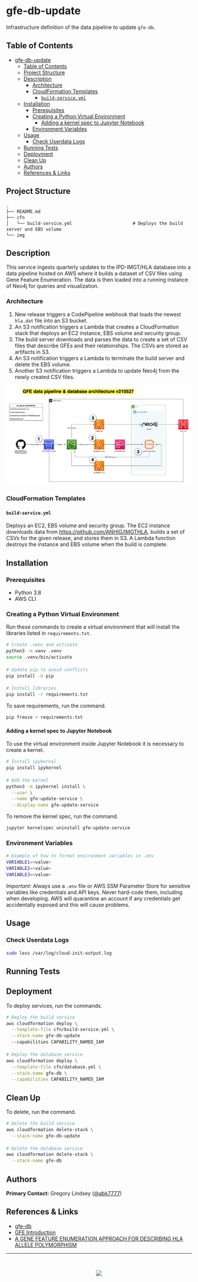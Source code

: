 gfe-db-update
=====================

Infrastructure definition of the data pipeline to update `gfe-db`.

## Table of Contents
<!-- Comment out lines to remove them from the TOC. Uncomment them and save the document to update the TOC. -->
- [gfe-db-update](#gfe-db-update)
  - [Table of Contents](#table-of-contents)
  - [Project Structure](#project-structure)
  - [Description](#description)
    - [Architecture](#architecture)
    - [CloudFormation Templates](#cloudformation-templates)
      - [`build-service.yml`](#build-serviceyml)
  - [Installation](#installation)
    - [Prerequisites](#prerequisites)
    - [Creating a Python Virtual Environment](#creating-a-python-virtual-environment)
      - [Adding a kernel spec to Jupyter Notebook](#adding-a-kernel-spec-to-jupyter-notebook)
    - [Environment Variables](#environment-variables)
  - [Usage](#usage)
    - [Check Userdata Logs](#check-userdata-logs)
  - [Running Tests](#running-tests)
  - [Deployment](#deployment)
  - [Clean Up](#clean-up)
  - [Authors](#authors)
  - [References & Links](#references--links)

## Project Structure 
```
.
├── README.md
├── cfn
│   └── build-service.yml                       # Deploys the build server and EBS volume
└── img
```

## Description
This service ingests quarterly updates to the IPD-IMGT/HLA database into a data pipeline hosted on AWS where it builds a dataset of CSV files using Gene Feature Enumeration. The data is then loaded into a running instance of Neo4j for queries and visualization.

### Architecture
1. New release triggers a CodePipeline webhook that loads the newest `hla.dat` file into an S3 bucket.
2. An S3 notification triggers a Lambda that creates a CloudFormation stack that deploys an EC2 instance, EBS volume and security group.
3. The build server downloads and parses the data to create a set of CSV files that describe GFEs and their relationships. The CSVs are stored as artifacts in S3.
4. An S3 notification triggers a Lambda to terminate the build server and delete the EBS volume.
5. Another S3 notification triggers a Lambda to update Neo4j from the newly created CSV files.


![gfe-db-architecture](img/gfe-db-arch-v210529.png)

### CloudFormation Templates

#### `build-service.yml`
Deploys an EC2, EBS volume and security group. The EC2 instance downloads data from https://github.com/ANHIG/IMGTHLA, builds a set of CSVs for the given release, and stores them in S3. A Lambda function destroys the instance and EBS volume when the build is complete.

## Installation

### Prerequisites
* Python 3.8
* AWS CLI

### Creating a Python Virtual Environment
Run these commands to create a virtual environment that will install the libraries listed in `requirements.txt`.
```bash
# Create .venv and activate
python3 -m venv .venv
source .venv/bin/activate

# Update pip to avoid conflicts
pip install -U pip

# Install libraries
pip install -r requirements.txt
```

To save requirements, run the command.
```bash
pip freeze > requirements.txt
```

#### Adding a kernel spec to Jupyter Notebook
To use the virtual environment inside Jupyter Notebook it is necessary to create a kernel.
```bash
# Install ipykernal
pip install ipykernel

# Add the kernel
python3 -m ipykernel install \
  --user \
  --name gfe-update-service \
  --display-name gfe-update-service
```

To remove the kernel spec, run the command.
```bash
jupyter kernelspec uninstall gfe-update-service
```

### Environment Variables
```bash
# Example of how to format environment variables in .env
VARIABLE1=<value>
VARIABLE2=<value>
VARIABLE3=<value>
```

*Important:* Always use a `.env` file or AWS SSM Parameter Store for sensitive variables like credentials and API keys. Never hard-code them, including when developing. AWS will quarantine an account if any credentials get accidentally exposed and this will cause problems.

## Usage

### Check Userdata Logs
```bash
sudo less /var/log/cloud-init-output.log
```

## Running Tests

## Deployment
To deploy services, run the commands.
```bash
# Deploy the build service
aws cloudformation deploy \
  --template-file cfn/build-service.yml \
  --stack-name gfe-db-update
  --capabilities CAPABILITY_NAMED_IAM

# Deploy the database service
aws cloudformation deploy \
  --template-file cfn/database.yml \
  --stack-name gfe-db \
  --capabilities CAPABILITY_NAMED_IAM
```

## Clean Up
To delete, run the command.
```bash
# Delete the build service
aws cloudformation delete-stack \
  --stack-name gfe-db-update

# Delete the database service
aws cloudformation delete-stack \
  --stack-name gfe-db
```

## Authors
**Primary Contact:** Gregory Lindsey ([@abk7777](https://github.com/abk7777))

## References & Links
* [gfe-db](https://github.com/nmdp-bioinformatics/gfe-db)
* [GFE Introduction](https://github.com/nmdp-bioinformatics/GFE/wiki/GFE-Introduction)
* [A GENE FEATURE ENUMERATION APPROACH FOR DESCRIBING HLA ALLELE POLYMORPHISM](https://www.ncbi.nlm.nih.gov/pmc/articles/PMC4674356/)

-----------------
<br>
<p align="center">
  <img src="https://bethematch.org/content/site/images/btm_logo.png">
</p>